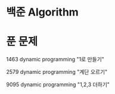 # 백준 Algorithm

# 푼 문제
1463 dynamic programming "1로 만들기"

2579 dynamic programming "계단 오르기"

9095 dynamic programming "1,2,3 더하기"
